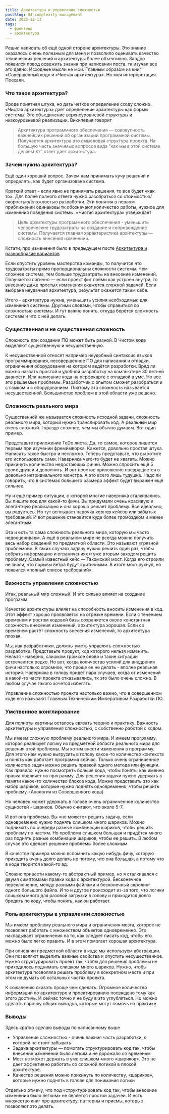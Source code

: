 ```yaml
---
title: Архитектура и управление сложностью
postSlug: 04-complexity-management
date: 2022-12-13
tags:
  - фронтенд
  - архитектура
---
```

Решил написать об ещё одной стороне архитектуры. Это знание оказалось очень полезным для меня и позволило оценивать качество технических решений и архитектуры более объективно. Заодно появился повод освежить знания при написании поста, тк изучал все это давно.
Исходные мысли не мои. Главным образом из книг «Совершенный код» и «Чистая архитектура». Но моя интерпретация. Поехали.

### Что такое архитектура?
Вроде понятная штука, но дать четкое определение сходу сложно. «Чистая архитектура» даёт определение архитектуры как формы системы. Это объединение верхнеуровневой структуры и низкоуровневой реализации.
Википедия говорит
> Архитектура программного обеспечения — совокупность важнейших решений об организации программной системы.
Получается архитектура это смысловая структура проекта. На большую часть значимых вопросов вида “как мы в этой системе делаем X?” ответ даёт архитектура.

### Зачем нужна архитектура?
Ещё один хороший вопрос. Зачем нам принимать кучу решений и определять, как будет организована система.

Краткий ответ - если явно не принимать решения, то все будет «как то».
Для более полного ответа нужно разобраться со стоимостью/скоростью/сложностью разработки. Эти понятия в первом приближении одинаковы тк обозначают количество работы, нужное для изменения поведения системы.
«Чистая архитектура» утверждает
> Цель архитектуры программного обеспечения - уменьшить человеческие трудозатраты на создание и сопровождение системы.
Получается главная характеристика архитектуры — сложность внесения изменений.

Кстати, про изменения было в предыдущем посте [Архитектура и разнообразие вариантов](https://vanilla-wave.dev/posts/02-variety-of-options/)

Если опустить уровень мастерства команды, то получится что трудозатраты прямо пропорциональны сложности системы. Чем сложнее система, тем больше трудозатраты на внесение изменений.
Получается логично — если проект фиг пойми как устроен внутри, то внесение даже простых изменения окажется сложной задачей. Если выбрана неудачная архитектура, результат окажется таким себе.

Итого - архитектура нужна, уменьшить усилия необходимые для изменения системы. Другими словами, чтобы справиться со сложностью системы.
И тут важно понять, откуда берётся сложность системы и что с ней делать.

### Существенная и не существенная сложность
Сложность при создании ПО может быть разной. В Чистом коде выделяют существенную и несущественную.

К несущественной относят например неудобный синтаксис языков программирования, несовершенное ПО для написания и отладки, ограничения оборудования на котором ведётся разработки. Вряд ли можно назвать простой и удобной разработку на компьютере 30 летней давности. Или написание кода на перфокарте с отладкой в уме. Но все это решаемые проблемы. Разработчик с опытом сможет разобраться и с языком и с оборудованием. Поэтому эта сложность называется несущественной. Большинство проблем в этой области уже решено.

### Сложность реального мира
Существенной же называется сложность исходной задачи, сложность реального мира, который нужно транслировать код. А реальный мир очень сложный. Гораздо сложнее, чем мы обычно думаем. Вот один пример.

Представьте приложение ToDo листа. Да, то самое, которое пишется первым при изучении фремймворка. Кажется, довольно простая штука. Написать такое быстро и несложно. Теперь представьте, что вы хотите его использовать сами. Наверняка чего-то будет не хватать. Можно прикинуть количество недостающих фичей. Можно спросить ещё 5 своих друзей и дополнить.
И вот простое приложение превращается в довольно нетривиального монстра. А это всего лишь тудушка. Надо ли говорить, что в системах большего размера эффект будет выражен ещё сильнее.

Ну и ещё пример ситуации, с которой многие наверняка сталкивались. Вы пишите код для какой-то фичи. Вы придумали очень красивую и элегантную реализацию и она хорошо решает проблему. Все идеально, вы радуетесь. Но тут всплывает парочка корнер кейсов или забытых требований. И вот решение становится куда более громоздком и менее элегантным.

Эта и есть та сама сложность реального мира, которую мы часто недооцениваем.
А ещё в реальном мире не всегда можно получить весь набор сведений по предметной области. Это называют «грязной проблемой». В таких случаях задачу нужно решить один раз, чтобы собрать информацию и ограничениях и уже вторым заходом решить проблему. Самый известный кейс — Такомский мост. Когда его строили не знали, что порывы ветра будут критичными. В итоге мост рухнул, но появился «полный список требований».

### Важность управления сложностью
Итак, реальный мир сложный. И это сильно влияет на создание программ.

Качество архитектуры влияет на способность вносить изменения в код. Этот эффект хорошо проявляется на отрезке времени. Если с течением временем и ростом кодовой базы сохраняется около константная сложность внесения изменений, архитектура хорошая. Если со временем растёт сложность внесения изменений, то архитектура плохая.

Мы, как разработчики, должны уметь управлять сложностью разработки. Представьте продукт, код которого нельзя изменить. Нельзя - наверно, слишком громкое слово и такие ситуации встречаются редко. Но вот, когда количество усилий для внедрения фичи настолько огромное, что проще ее не делать - вполне реальная история. Наверняка в голову придёт пара случаев, когда от изменений в какой-то части проекта отказывались, тк это было очень сложно. В любом случае такого хочется избегать.

Управление сложностью проекта настолько важно, что в совершенном коде его называют Главным Техническим Императивом Разработки ПО.

### Умственное жонглирование
Для полноты картины осталось связать теорию и практику. Важность архитектуры и управления сложностью, с собственно работой с кодом.

Мы имеем сложную проблему реального мира. И имеем программу, которая реализует логику из предметной области реального мира для решения этой проблемы. Мы хотим внести изменения в программу.
Для этого нам нужно выгрузить в голову какое-то количество контекста и понять как работает программа сейчас. Только очень ограниченное количество задач можно решить правкой одного метода или функции. Как правило, нужно посмотреть больше кода, чтобы понять, как именно правка повлияет на программу.
Для решения задачи нужно удержать в памяти какое-то количество блоков кода. Можно представить это как набор шариков, которые нужно поднять одновременно, чтобы решить проблему. (Аналогия из Совершенного кода)

Но человек может удержать в голове очень ограниченное количество сущностей - шариков. Обычно считают, что около 5-7.

И вот она проблема. Вы «не можете» решить задачу, если одновременно нужно поднять слишком много шариков. Можно поднимать по очереди разные комбинации шариков, чтобы решить проблему по частям. Но проблема слишком большая и придётся много раз поднять разные комбинации шариков, чтобы ее решить. В любом случае это сделает решение проблемы более сложным.

В качестве примера можно вспомнить какую нибудь фичу, которую приходить очень долго делать не потому, что она большая, а потому что в коде творится какой-то ад.

Сложно привести какому-то абстрактный пример, но я сталкивался с двумя симптомами правки кода с архитектурой. Бесконечное переключение, между разными файлами и бесконечный скролинг одного большого файла. И то и другое происходит из-за того, что логики слишком много для разовой загрузки в голову и приходится долго бродить по коду, чтобы понять, как он работает.

### Роль архитектуры в управлении сложностью
Мы имеем проблему реального мира и ограничения мозга, которое не позволяет работать с множеством объектов одновременно. Это накладывает ограничения на то, как следует писать код, чтобы его можно было легко править. И в этом помогает хорошая архитектура.

При описании предметной области в коде мы используем абстракции. Они позволяют выделить важные свойства и опустить несущественное.
Нужно структурировать проект так, чтобы для решения проблемы не приходилось поднимать слишком много шариков. Нужно, чтобы архитектура позволяла решать проблему в конкретном месте и при этом не думать об остальных частях проекта.

К сожалению сказать проще чем сделать. Огромное количество информации по архитектуре и проектированию посвящено тому как этого достичь. И сейчас точно я не буду в это углубляться. Но можно сделать парочку общих выводов, которые могут помочь на практике.

### Выводы
Здесь кратко сделаю выводы по написанному выше
- Управление сложностью - очень важная часть разработки, о которой не стоит забывать
- Задача архитектуры — помогать структурировать код так, чтобы внесение изменений было легким и не дорожало со временем
- Мозг не может держать в уме слишком много «шариков». Это не дает эффективно работать со сложной логикой в плохой архитектуре.
- Качество решения можно прикинуть по количеству, «шариков», которые нужно поднять в голове для понимания логики
  
Отдельно отмечу, что под «структурировать код так, чтобы внесение изменений было легким» не является простой задачей. И есть множество книг про архитектуру, паттерны и приемы, которые позволяют это делать.
